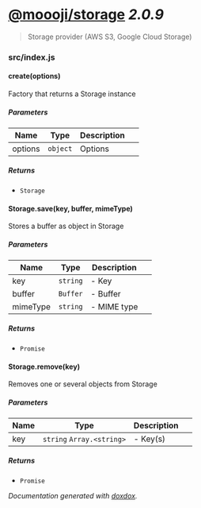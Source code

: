 # [@moooji/storage](https://github.com/moooji/storage) *2.0.9*

> Storage provider (AWS S3, Google Cloud Storage)


### src/index.js


#### create(options) 

Factory that returns a Storage instance




##### Parameters

| Name | Type | Description |  |
| ---- | ---- | ----------- | -------- |
| options | `object`  | Options | &nbsp; |




##### Returns


- `Storage`  



#### Storage.save(key, buffer, mimeType) 

Stores a buffer as object in Storage




##### Parameters

| Name | Type | Description |  |
| ---- | ---- | ----------- | -------- |
| key | `string`  | - Key | &nbsp; |
| buffer | `Buffer`  | - Buffer | &nbsp; |
| mimeType | `string`  | - MIME type | &nbsp; |




##### Returns


- `Promise`  



#### Storage.remove(key) 

Removes one or several objects from Storage




##### Parameters

| Name | Type | Description |  |
| ---- | ---- | ----------- | -------- |
| key | `string` `Array.<string>`  | - Key(s) | &nbsp; |




##### Returns


- `Promise`  




*Documentation generated with [doxdox](https://github.com/neogeek/doxdox).*
